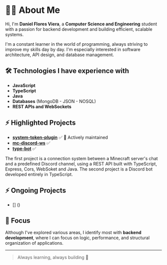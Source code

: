 # 👨‍💻 About Me

Hi, I'm **Daniel Flores Viera**, a **Computer Science and Engineering** student with a passion for backend development and building efficient, scalable systems.

I'm a constant learner in the world of programming, always striving to improve my skills day by day. I'm especially interested in software architecture, API design, and database management.

## 🛠️ Technologies I have experience with

- **JavaScript**
- **TypeScript**
- **Java**
- **Databases** (MongoDB - JSON - NOSQL)
- **REST APIs and WebSockets**

## ⚡ Highlighted Projects

- [**system-token-plugin**](https://github.com/danielvflores/system-token-plugin) ✅ 🔧 Actively maintained
- [**mc-discord-ws**](https://github.com/danielvflores/discord-api-connection) ✅
- [**type-bot**](https://github.com/danielvflores/type-bot) ✅

The first project is a connection system between a Minecraft server's chat and a predefined Discord channel, using a REST API built with TypeScript, Express, Cors, WebSoket and Java.
The second project is a Discord bot developed entirely in TypeScript.

## ⚡ Ongoing Projects

- [] ()



## 🎯 Focus

Although I've explored various areas, I identify most with **backend development**, where I can focus on logic, performance, and structural organization of applications.

---

> Always learning, always building 🚀


<!--
**danielvflores/danielvflores** is a ✨ _special_ ✨ repository because its `README.md` (this file) appears on your GitHub profile.

Here are some ideas to get you started:

- 🔭 I’m currently working on ...
- 🌱 I’m currently learning ...
- 👯 I’m looking to collaborate on ...
- 🤔 I’m looking for help with ...
- 💬 Ask me about ...
- 📫 How to reach me: ...
- 😄 Pronouns: ...
- ⚡ Fun fact: ...
-->
